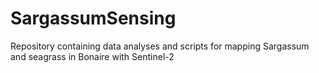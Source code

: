# SargassumSensing
Repository containing data analyses and scripts for mapping Sargassum and seagrass in Bonaire with Sentinel-2
